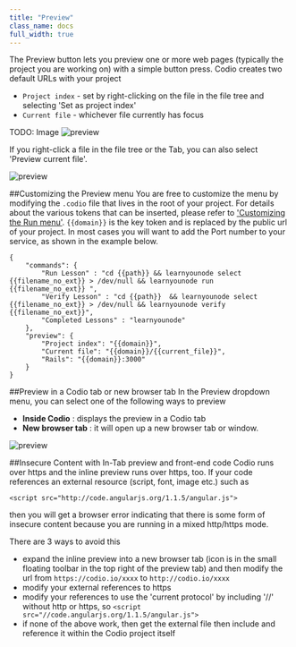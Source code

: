 ```yaml
---
title: "Preview"
class_name: docs
full_width: true
---
```


The Preview button lets you preview one or more web pages (typically the project you are working on) with a simple button press. Codio creates two default URLs with your project

- `Project index` - set by right-clicking on the file in the file tree and selecting 'Set as project index'
- `Current file` - whichever file currently has focus

TODO: Image
![preview](/img/docs/preview-deploy.png)

If you right-click a file in the file tree or the Tab, you can also select 'Preview current file'.

![preview](/img/docs/preview-deploy-right-click.png)

##Customizing the Preview menu
You are free to customize the menu by modifying the `.codio` file that lives in the root of your project. For details about the various tokens that can be inserted, please refer to ['Customizing the Run menu'](/docs/boxes/run). `{{domain}}` is the key token and is replaced by the public url of your project. In most cases you will want to add the Port number to your service, as shown in the example below.

	{
	    "commands": {
	        "Run Lesson" : "cd {{path}} && learnyounode select {{filename_no_ext}} > /dev/null && learnyounode run {{filename_no_ext}} ",
	        "Verify Lesson" : "cd {{path}}  && learnyounode select {{filename_no_ext}} > /dev/null && learnyounode verify {{filename_no_ext}}",
	        "Completed Lessons" : "learnyounode"
	    }, 
		"preview": {
		    "Project index": "{{domain}}",
		    "Current file": "{{domain}}/{{current_file}}",
		    "Rails": "{{domain}}:3000"
		}	    
	}


##Preview in a Codio tab or new browser tab
In the Preview dropdown menu, you can select one of the following ways to preview

- **Inside Codio** : displays the preview in a Codio tab
- **New browser tab** : it will open up a new browser tab or window.

![preview](/img/docs/preview-where.png)


##Insecure Content with In-Tab preview and front-end code
Codio runs over https and the inline preview runs over https, too. If your code references an external resource (script, font, image etc.) such as

	<script src="http://code.angularjs.org/1.1.5/angular.js">

then you will get a browser error indicating that there is some form of insecure content because you are running in a mixed http/https mode.

There are 3 ways to avoid this

- expand the inline preview into a new browser tab (icon is in the small floating toolbar in the top right of the preview tab) and then modify the url from `https://codio.io/xxxx` to `http://codio.io/xxxx`
- modify your external references to https
- modify your references to use the 'current protocol' by including '//' without http or https, so `<script src="//code.angularjs.org/1.1.5/angular.js">`
- if none of the above work, then get the external file then include and reference it within the Codio project itself


